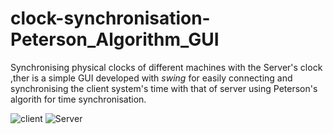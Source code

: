 # clock-synchronisation-Peterson_Algorithm_GUI

Synchronising physical clocks of different machines with the Server's clock ,ther is a simple GUI developed with *swing* for easily connecting and synchronising the client system's time with that of server using Peterson's algorith for time synchronisation.   


![client](https://user-images.githubusercontent.com/46195141/56829803-5a357200-6882-11e9-924c-f806f6897a43.png)
![Server](https://user-images.githubusercontent.com/46195141/56829813-5efa2600-6882-11e9-8387-9ca04bfd6909.png)
